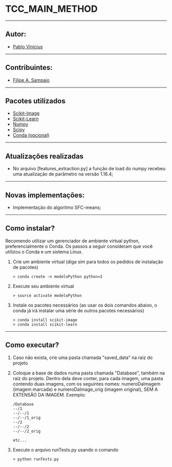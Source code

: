 TCC_MAIN_METHOD
=====

---
Autor:
---
* [Pablo Vinicius](https://github.com/pabloVinicius)

---
Contribuintes:
---
* [Filipe A. Sampaio](https://github.com/filipeas)

---
Pacotes utilizados
---

* [Scikit-Image](https://scikit-image.org/)
* [Scikit-Learn](https://scikit-learn.org/)
* [Numpy](https://docs.scipy.org/doc/numpy-1.13.0/reference/)
* [Scipy](https://www.scipy.org/)
* [Conda (opcional)](https://conda.io/en/latest/)

---
Atualizações realizadas
---
* No arquivo [features_extraction.py] a função de load do numpy recebeu uma atualização de parâmetro na versão 1.16.4;

---
Novas implementações:
---
* Implementação do algoritmo SFC-means;

---
Como instalar?
---

Recomendo utilizar um gerenciador de ambiente virtual python, preferencialmente o Conda. Os passos a seguir consideram que você utilizou o Conda e um sistema Linux.

1. Crie um ambiente virtual (diga sim para todos os pedidos de instalação de pacotes)

    ```shell
    > conda create -n modeloPython python=3
    ```

2. Execute seu ambiente virtual

    ```shell
    > source activate modeloPython
    ```

3. Instale os pacotes necessários (ao usar os dois comandos abaixo, o conda já irá instalar uma série de outros pacotes necessários)

    ```shell
    > conda install scikit-image
    > conda install scikit-learn
    ```

---
Como executar?
---

1. Caso não exista, crie uma pasta chamada "saved_data" na raíz do projeto

2. Coloque a base de dados numa pasta chamada "Database", também na raíz do projeto. Dentro dela deve conter, para cada imagem, uma pasta contendo duas imagens, com os seguintes nomes: numeroDaImagem (imagem marcada) e numeroDaImage_orig (imagem original), SEM A EXTENSÂO DA IMAGEM. Exemplo:



    ```
    /Database
    --/1
    --/--/1
    --/--/1_orig
    --/2
    --/--/2
    --/--/2_orig

    etc...

    ```

3. Execute o arquivo runTests.py usando o comando

    ```shell
    > python runTests.py
    ```
